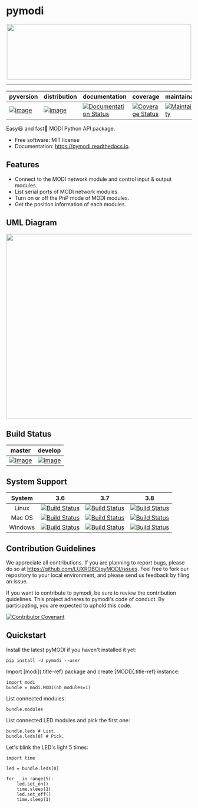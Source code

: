 pymodi
======

<div style="display: flex; justify-content: center">
	<img src="https://github.com/k2sebeom/pymodi/blob/feature/pymodi-logo/docs/_static/img/Logo2.JPG" width="500" height="150">
</div>

---------

| pyversion | distribution | documentation | coverage | maintainability | license |
|-|-|-|-|-|-|
| [![image](https://img.shields.io/pypi/pyversions/pymodi.svg)](https://pypi.python.org/pypi/pymodi) | [![image](https://img.shields.io/pypi/v/pymodi.svg)](https://pypi.python.org/pypi/pymodi) | [![Documentation Status](https://readthedocs.org/projects/pymodi/badge/?version=latest)](https://pymodi.readthedocs.io/en/latest/?badge=latest) | [![Coverage Status](https://coveralls.io/repos/github/LUXROBO/pymodi/badge.svg)](https://coveralls.io/github/LUXROBO/pymodi) | [![Maintainability](https://api.codeclimate.com/v1/badges/5a62f1585d723099e337/maintainability)](https://codeclimate.com/github/LUXROBO/pymodi/maintainability) | [![](https://img.shields.io/pypi/l/pymodi.svg?color=blue)](https://github.com/LUXROBO/pyMODI/blob/master/LICENSE) |

Easy😆 and fast💨 MODI Python API package.

-   Free software: MIT license
-   Documentation: <https://pymodi.readthedocs.io>.

Features
--------
-   Connect to the MODI network module and control input & output
    modules.
-   List serial ports of MODI network modules.
-   Turn on or off the PnP mode of MODI modules.
-   Get the position information of each modules.

UML Diagram
--------
<img src="https://gituml-media.s3.amazonaws.com/production_diagram_201.svg?AWSAccessKeyId=AKIA5BNPSF2PVKDZ4QNO&Signature=5dzm1VMNGOYCgtYIIwk%2BPTQRx8A%3D&Expires=1590641498" width="800" height="500">

Build Status
--------

|master|develop|
|:---:|:---:|
|[![image](https://travis-ci.org/LUXROBO/pyMODI.svg?branch=master)](https://travis-ci.org/LUXROBO/pyMODI)|[![image](https://travis-ci.org/LUXROBO/pyMODI.svg?branch=develop)](https://travis-ci.org/LUXROBO/pyMODI)|

System Support
---------
| System | 3.6 | 3.7 | 3.8 |
| :---: | :---: | :---: | :--: |
| Linux | [![Build Status](https://travis-ci.org/LUXROBO/pymodi.svg?branch=master)](https://travis-ci.org/LUXROBO/pymodi) | [![Build Status](https://travis-ci.org/LUXROBO/pymodi.svg?branch=master)](https://travis-ci.org/LUXROBO/pymodi) | [![Build Status](https://travis-ci.org/LUXROBO/pymodi.svg?branch=master)](https://travis-ci.org/LUXROBO/pymodi) |
| Mac OS | [![Build Status](https://travis-ci.org/LUXROBO/pymodi.svg?branch=master)](https://travis-ci.org/LUXROBO/pymodi) | [![Build Status](https://travis-ci.org/LUXROBO/pymodi.svg?branch=master)](https://travis-ci.org/LUXROBO/pymodi) | [![Build Status](https://travis-ci.org/LUXROBO/pymodi.svg?branch=master)](https://travis-ci.org/LUXROBO/pymodi) |
| Windows | [![Build Status](https://travis-ci.org/LUXROBO/pymodi.svg?branch=master)](https://travis-ci.org/LUXROBO/pymodi) | [![Build Status](https://travis-ci.org/LUXROBO/pymodi.svg?branch=master)](https://travis-ci.org/LUXROBO/pymodi) | [![Build Status](https://travis-ci.org/LUXROBO/pymodi.svg?branch=master)](https://travis-ci.org/LUXROBO/pymodi) |

Contribution Guidelines
--------
We appreciate all contributions. If you are planning to report bugs, please do so at <https://github.com/LUXROBO/pyMODI/issues>. Feel free to fork our repository to your local environment, and please send us feedback by filing an issue.

If you want to contribute to pymodi, be sure to review the contribution guidelines. This project adheres to pymodi's code of conduct. By participating, you are expected to uphold this code.

[![Contributor Covenant](https://img.shields.io/badge/Contributor%20Covenant-v2.0%20adopted-ff69b4.svg)](CODE_OF_CONDUCT.md)

Quickstart
--------

Install the latest pyMODI if you haven\'t installed it yet:

    pip install -U pymodi --user

Import [modi]{.title-ref} package and create [MODI]{.title-ref}
instance:

    import modi
    bundle = modi.MODI(nb_modules=1)

List connected modules:

    bundle.modules

List connected LED modules and pick the first one:

    bundle.leds # List.
    bundle.leds[0] # Pick.

Let\'s blink the LED\'s light 5 times:

    import time

    led = bundle.leds[0]

    for _ in range(5):
        led.set_on()
        time.sleep(1)
        led.set_off()
        time.sleep(1)

